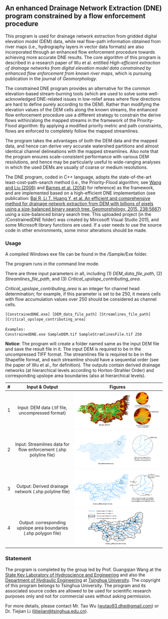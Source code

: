 
## An enhanced Drainage Network Extraction (DNE) program constrained by a flow enforcement procedure

This program is used for drainage network extraction from gridded digital elevation model (DEM) data, while real flow-path information obtained from river maps (i.e., hydrography layers in vector data formats) are also incorporated through an enhanced flow enforcement procedure towards achieving more accurate DNE results. The core algorithm of this program is described in a research paper of Wu et al. entitled _High-efficient extraction of drainage networks from digital elevation model data constrained by enhanced flow enforcement from known river maps_, which is pursuing publication in the journal of _Geomorphology_.
 
The constrained DNE program provides an alternative for the common elevation-based stream-burning tools (which are used to solve some well-acknowledged DNE-related issues in low-relief areas where flow directions are hard to define purely according to the DEM). Rather than modifying the elevation values of the DEM cells along the known streams, the enhanced flow enforcement procedure use a different strategy to constrain the derive flows within/along the mapped streams in the framework of the Priority-Flood algorithm: By applying a modified priority metric and path constraints, flows are enforced to completely follow the mapped streamlines.
 
The program takes the advantages of both the DEM data and the mapped data, and hence can derive very accurate watershed partitions and almost identical channel delineations with the mapped streamlines. Also note that the program ensures scale-consistent performance with various DEM resolutions, and hence may be particularly useful to wide-ranging analyses in which the used DEMs are usually of coarse or medium resolutions.

The DNE program, coded in C++ language, adopts the state-of-the-art least-cost-path-search method (i.e., the Priority-Flood algorithm; see [Wang and Liu (2006)](https://www.tandfonline.com/doi/abs/10.1080/13658810500433453) and [Barnes et al. (2014)](https://www.sciencedirect.com/science/article/pii/S0098300413001337) for reference) as the framework, and are implemented based on a high-efficient DNE implementation (see publication: [Bai R, Li T, Huang Y, et al. An efficient and comprehensive method for drainage network extraction from DEM with billions of pixels using a size-balanced binary search tree. Geomorphology, 2015, 238:5667](https://www.sciencedirect.com/science/article/pii/S0169555X15001233)) using a size-balanced binary search tree. This uploaded project (in the /ConstrainedDNE folder) was created by Mircosoft Visual Studio 2015, and some Microsoft library functions are used. If a user needs to use the source code in other environments, some minor alterations should be made.

### Usage

A compiled Windows exe file can be found in the /Sample/Exe folder.

The program runs in the command line mode. 

There are three input parameters in all, including (1) _DEM_data_file_path_, (2) _Streamlines_file_path_, and (3)  _Critical_upslope_contributing_area_. 

_Critical_upslope_contributing_area_ is an integer for channel head determination; for example, if this parameter is set to be 250, it means cells with flow accumulation values over 250 should be considered as channel cells. 

	[ConstrainedDNE.exe] [DEM_data_file_path] [Streamlines_file_path] [Critical_upslope_contributing_area] 
	
	Examples:
	ConstrainedDNE.exe SampleDEM.tif SampleStramlinesFile.tif 250 

__Notice__: The program will create a folder named same as the input DEM file and save the result file in it. The input DEM is required to be in the uncompressed TIFF format. The streamlines file is required to be in the Shapefile format, and each streamline should have a sequential order (see the paper of Wu et al., for definition). The outputs contain derived drainage networks (at hierarchical levels according to Horton-Strahler Order) and corresponding upslope area boundaries (also at hierarchical levels). 

|#|Input & Output|Figures|
|:---:|:---:|:---:|
|1|Input: DEM data (.tif file, uncompressed format)|![Fig1](Image/Fig1_InputDEM.jpg "Fig1")|
|2|Input: Streamlines data for flow enforcement (.shp polyline file)|![Fig2](Image/Fig2_InputStreamlinesFile.jpg "Fig2")|
|3|Output: Derived drainage network (.shp polyline file)|![Fig3](Image/Fig3_OutputDerivedRiver.jpg "Fig3")|
|4|Output: corresponding upslope area boundaries (.shp polygon file)|![Fig4](Image/Fig4_OutputDerivedBound.jpg "Fig4")|


### Statement

The program is completed by the group led by Prof. Guangqian Wang at the [State Key Laboratory of Hydroscience and Engineering](http://sklhse.tsinghua.edu.cn/) and also the [Department of Hydraulic Engineering](http://www.civil.tsinghua.edu.cn/en/he/) at [Tsinghua University](http://www.tsinghua.edu.cn/publish/newthuen/index.html). The copyright of this program belongs to Tsinghua University. The program and its associated source codes are allowed to be used for scientific research purposes only and not for commercial uses without asking permission. 

For more details, please contact Mr. Tao Wu (wutao93.dhe@gmail.com) or Dr. Tiejian Li (litiejian@tsinghua.edu.cn). 



